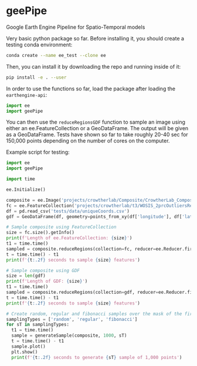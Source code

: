 # geePipe
Google Earth Engine Pipeline for Spatio-Temporal models

Very basic python package so far. Before installing it, you should create a testing conda environment: 
```bash
conda create --name ee_test --clone ee
```
Then, you can install it by downloading the repo and running inside of it:
```bash
pip install -e . --user
```

In order to use the functions so far, load the package after loading the `earthengine-api`:
```python
import ee 
import geePipe
```

You can then use the `reduceRegionsGDF` function to sample an image using either an ee.FeatureCollection or a GeoDataFrame. The output will be given as a GeoDataFrame. Tests have shown so far to take roughly 20-40 sec for 150,000 points depending on the number of cores on the computer. 

Example script for testing: 
```python
import ee 
import geePipe

import time 

ee.Initialize()

composite = ee.Image('projects/crowtherlab/Composite/CrowtherLab_Composite_30ArcSec')
fc = ee.FeatureCollection('projects/crowtherlab/t3/WOSIS_2prcOutliersRemoved').limit(150000)
df = pd.read_csv('tests/data/uniqueCoords.csv')
gdf = GeoDataFrame(df, geometry=points_from_xy(df['longitude'], df['latitude']), crs='EPSG:4326')

# Sample composite using FeatureCollection
size = fc.size().getInfo()
print(f'Length of ee.FeatureCollection: {size}')
t1 = time.time()
sampled = composite.reduceRegions(collection=fc, reducer=ee.Reducer.first())
t = time.time() - t1
print(f'{t:.2f} seconds to sample {size} features')

# Sample composite using GDF
size = len(gdf)
print(f'Length of GDF: {size}')
t1 = time.time()
sampled = composite.reduceRegions(collection=gdf, reducer=ee.Reducer.first())
t = time.time() - t1
print(f'{t:.2f} seconds to sample {size} features')

# Create random, regular and fibonacci samples over the mask of the first band of an image
samplingTypes = ['random', 'regular', 'fibonacci']
for sT in samplingTypes:
  t1 = time.time()
  sample = generateSample(composite, 1000, sT)
  t = time.time() - t1
  sample.plot()
  plt.show()
  print(f'{t:.2f} seconds to generate {sT} sample of 1,000 points')
  

```

